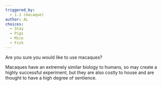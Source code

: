 ```yaml
---
triggered_by:
  - 1.1 (macaque)
author: AL
choices:
  - Stay
  - Pigs
  - Mice
  - Fish
---
```


Are you sure you would like to use macaques?

Macaques have an extremely similar biology to humans, so may create a highly successful experiment, but they are also costly to house and are thought to have a high degree of sentience.
